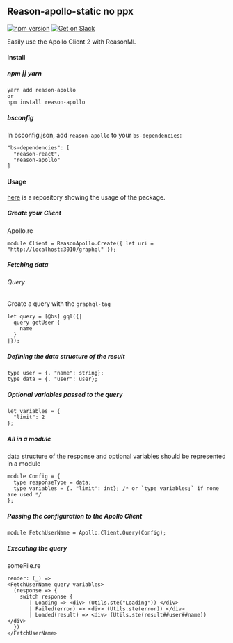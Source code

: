 ## Reason-apollo-static no ppx

[![npm version](https://badge.fury.io/js/reason-apollo.svg)](https://badge.fury.io/js/reason-apollo)
[![Get on Slack](https://img.shields.io/badge/slack-join-orange.svg)](http://www.apollostack.com/#slack)

Easily use the Apollo Client 2 with ReasonML

#### Install

##### npm || yarn

```
yarn add reason-apollo
or
npm install reason-apollo
```

##### bsconfig

In bsconfig.json, add `reason-apollo` to your `bs-dependencies`:

```
"bs-dependencies": [
  "reason-react",
  "reason-apollo"
]
```

#### Usage

[here](https://github.com/Gregoirevda/reason-apollo-test-usage) is a repository showing the usage of the package.

##### Create your Client

Apollo.re

```reason
module Client = ReasonApollo.Create({ let uri = "http://localhost:3010/graphql" });
```

##### Fetching data

###### Query

Create a query with the `graphql-tag`

```reason
let query = [@bs] gql({|
  query getUser {
    name
  }
|});
```

##### Defining the data structure of the result

```reason
type user = {. "name": string};
type data = {. "user": user};
```

##### Optional variables passed to the query

```reason
let variables = {
  "limit": 2
};
```

##### All in a module

data structure of the response and optional variables should be represented in a module

```reason
module Config = {
  type responseType = data;
  type variables = {. "limit": int}; /* or `type variables;` if none are used */
};
```

##### Passing the configuration to the Apollo Client

```reason
module FetchUserName = Apollo.Client.Query(Config);
```

##### Executing the query

someFile.re

```reason
render: (_) =>
<FetchUserName query variables>
  (response => {
    switch response {
       | Loading => <div> (Utils.ste("Loading")) </div>
       | Failed(error) => <div> (Utils.ste(error)) </div>
       | Loaded(result) => <div> (Utils.ste(result##user##name)) </div>
  })
</FetchUserName>
```
